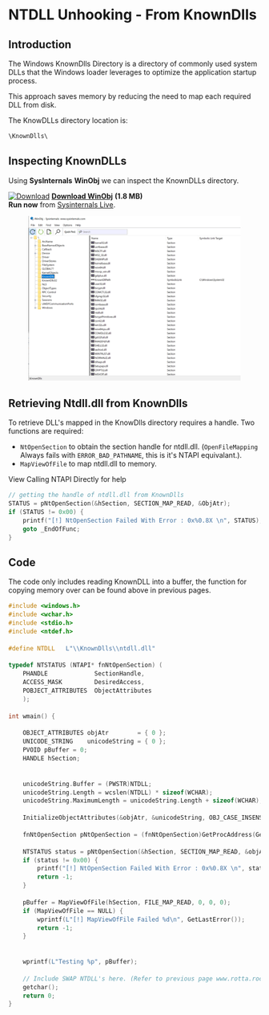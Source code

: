 # NTDLL Unhooking - From KnownDlls

## Introduction

The Windows KnownDlls Directory is a directory of commonly used system DLLs that the Windows loader leverages to optimize the application startup process.

This approach saves memory by reducing the need to map each required DLL from disk.

The KnowDLLs directory location is:

```c
\KnownDlls\
```

## Inspecting KnownDLLs

Using **SysInternals** **WinObj** we can inspect the KnownDLLs directory.

[![Download](https://learn.microsoft.com/en-us/sysinternals/downloads/media/shared/download\_sm.png)](https://download.sysinternals.com/files/WinObj.zip) [**Download WinObj**](https://download.sysinternals.com/files/WinObj.zip) **(1.8 MB)**\
**Run now** from [Sysinternals Live](https://live.sysinternals.com/Winobj.exe).

<figure><img src="../../../.gitbook/assets/image (2) (1) (1) (1) (1) (1) (1).png" alt=""><figcaption></figcaption></figure>

## Retrieving Ntdll.dll from KnownDlls

To retrieve DLL's mapped in the KnowDlls directory requires a handle. Two functions are required:

* `NtOpenSection` to obtain the section handle for ntdll.dll. (`OpenFileMapping` Always fails with `ERROR_BAD_PATHNAME`, this is it's NTAPI equivalant.). &#x20;
* `MapViewOfFile` to map ntdll.dll to memory.

View Calling NTAPI Directly for help

```c
// getting the handle of ntdll.dll from KnownDlls
STATUS = pNtOpenSection(&hSection, SECTION_MAP_READ, &ObjAtr);
if (STATUS != 0x00) {
	printf("[!] NtOpenSection Failed With Error : 0x%0.8X \n", STATUS);
	goto _EndOfFunc;
}
```



## Code

The code only includes reading KnownDLL into a buffer, the function for copying memory over can be found above in previous pages.

```c
#include <windows.h>
#include <wchar.h>
#include <stdio.h>
#include <ntdef.h>

#define NTDLL   L"\\KnownDlls\\ntdll.dll"

typedef NTSTATUS (NTAPI* fnNtOpenSection) (
    PHANDLE             SectionHandle,
    ACCESS_MASK         DesiredAccess,
    POBJECT_ATTRIBUTES  ObjectAttributes
    );

int wmain() {

    OBJECT_ATTRIBUTES objAtr        = { 0 };
    UNICODE_STRING    unicodeString = { 0 };
    PVOID pBuffer = 0;
    HANDLE hSection;


    unicodeString.Buffer = (PWSTR)NTDLL;
    unicodeString.Length = wcslen(NTDLL) * sizeof(WCHAR);
    unicodeString.MaximumLength = unicodeString.Length + sizeof(WCHAR);

    InitializeObjectAttributes(&objAtr, &unicodeString, OBJ_CASE_INSENSITIVE, NULL, NULL);

    fnNtOpenSection pNtOpenSection = (fnNtOpenSection)GetProcAddress(GetModuleHandleW(L"NTDLL"), "NtOpenSection");

    NTSTATUS status = pNtOpenSection(&hSection, SECTION_MAP_READ, &objAtr);
    if (status != 0x00) {
        printf("[!] NtOpenSection Failed With Error : 0x%0.8X \n", status);
        return -1;
    }

    pBuffer = MapViewOfFile(hSection, FILE_MAP_READ, 0, 0, 0);
    if (MapViewOfFile == NULL) {
        wprintf(L"[!] MapViewOfFile Failed %d\n", GetLastError());
        return -1;
    }


    wprintf(L"Testing %p", pBuffer);

    // Include SWAP NTDLL's here. (Refer to previous page www.rotta.rocks)
    getchar();
    return 0;
}
```
